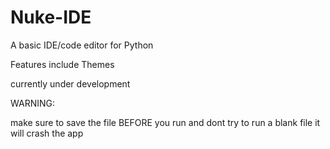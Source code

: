 # Nuke-IDE
A basic IDE/code editor for Python

Features include Themes

currently under development

WARNING:

make sure to save the file BEFORE you run and dont try to run a blank file it will crash the app

